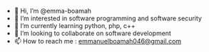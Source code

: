 - 👋 Hi, I’m @emma-boamah
- 👀 I’m interested in software programming and software security
- 🌱 I’m currently learning python, php, c++
- 💞️ I’m looking to collaborate on software development
- 📫 How to reach me : emmanuelboamah046@gmail.com

<!---
emma-boamah/emma-boamah is a ✨ special ✨ repository because its `README.md` (this file) appears on your GitHub profile.
You can click the Preview link to take a look at your changes.
--->
